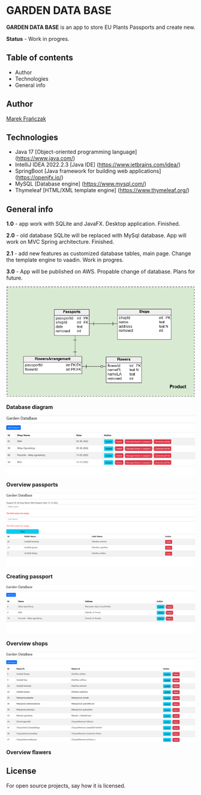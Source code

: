 # GARDEN DATA BASE

**GARDEN DATA BASE** is an app to store EU Plants Passports and create new.

**Status** - Work in progres.

## Table of contents

* Author
* Technologies
* General info

## Author
[Marek Frańczak](https://github.com/marekfranczak)

## Technologies
* Java 17 [Object-oriented programming language] (https://www.java.com/)
* IntelliJ IDEA 2022.2.3 [Java IDE] (https://www.jetbrains.com/idea/)
* SpringBoot [Java framework for building web applications] (https://openjfx.io/)
* MySQL [Database engine] (https://www.mysql.com/)
* Thymeleaf [HTML/XML template engine] (https://www.thymeleaf.org/)

## General info
**1.0** - app work with SQLite and JavaFX. Desktop application. Finished.

**2.0** - old database SQLite will be replaced with MySql database. App will work on MVC Spring architecture. Finished.

**2.1** - add new features as customized database tables, main page. Change the template engine to vaadin. Work in progres.

**3.0** - App will be published on AWS. Propable change of database. Plans for future.

![Overview passports](Documents/DataBaseDiagram.png)

**Database diagram**

![Overview passports](Documents/42.png)

**Overview passports**

![Creating passport](Documents/52.png)

**Creating passport**

![Overview shops](Documents/12.png)

**Overview shops**

![Overview flawers](Documents/22.png)

**Overview flawers**

## License
For open source projects, say how it is licensed.
